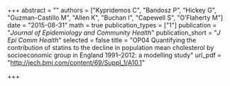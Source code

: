 +++
abstract = ""
authors = ["Kypridemos C", "Bandosz P", "Hickey G", "Guzman-Castillo M", "Allen K", "Buchan I", "Capewell S", "O’Flaherty M"]
date = "2015-08-31"
math = true
publication_types = ["1"]
publication = "*Journal of Epidemiology and Community Health*"
publication_short = "*J Epi Comm Health*"
selected = false
title = "OP04 Quantifying the contribution of statins to the decline in population mean cholesterol by socioeconomic group in England 1991–2012: a modelling study"
url_pdf = "http://jech.bmj.com/content/69/Suppl_1/A10.1"

+++

